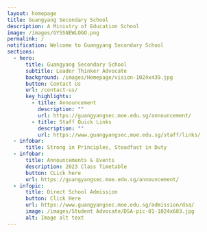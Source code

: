 ```yaml
---
layout: homepage
title: Guangyang Secondary School
description: A Ministry of Education School
image: /images/GYSSNEWLOGO.png
permalink: /
notification: Welcome to Guangyang Secondary School
sections:
  - hero:
      title: Guangyang Secondary School
      subtitle: Leader Thinker Advocate
      background: /images/Homepage/vision-1024x439.jpg
      button: Contact Us
      url: /contact-us/
      key_highlights:
        - title: Announcement
          description: ""
          url: https://guangyangsec.moe.edu.sg/announcement/
        - title: Staff Quick Links
          description: ""
          url: https://www.guangyangsec.moe.edu.sg/staff/links/
  - infobar:
      title: Strong in Principles, Steadfast in Duty
  - infobar:
      title: Announcements & Events
      description: 2023 Class Timetable
      button: CLick here
      url: https://guangyangsec.moe.edu.sg/announcement/
  - infopic:
      title: Direct School Admission
      button: Click Here
      url: https://www.guangyangsec.moe.edu.sg/admission/dsa/
      image: /images/Student Advocate/DSA-pic-01-1024x683.jpg
      alt: Image alt text
---
```

